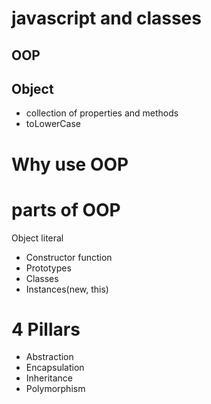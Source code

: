 # javascript and classes

## OOP

## Object
- collection of properties and methods
- toLowerCase

# Why use OOP

# parts of OOP
Object literal

- Constructor function
- Prototypes
- Classes
- Instances(new, this)

# 4 Pillars

- Abstraction
- Encapsulation
- Inheritance
- Polymorphism
